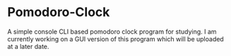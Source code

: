 # Pomodoro-Clock

A simple console CLI based pomodoro clock program for studying. I am currently working on a GUI version of this program which will be uploaded at a later date.
